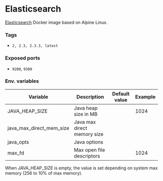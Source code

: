 # Elasticsearch

[Elasticsearch](https://www.elastic.co/products/elasticsearch) Docker image based on Alpine Linux.

### Tags

- `2, 2.3, 2.3.3, latest`

### Exposed ports

- `9200`, `9300`


### Env. variables

Variable | Description | Default value | Example
 ------- | ----------- | ------------- | -------
JAVA_HEAP_SIZE | Java heap size in MB | | 1024
java_max_direct_mem_size | Java max direct memory size | |
java_opts | Java options | |
max_fd | Max open file descriptors | | 1024

When JAVA_HEAP_SIZE is empty, the value is set depending on system max memory (256 to 10% of max memory).
